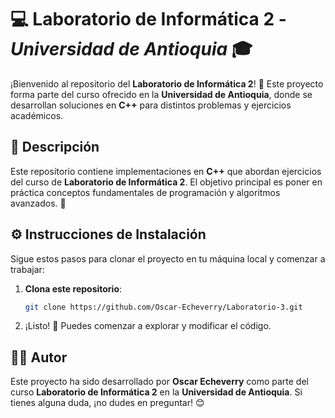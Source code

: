 # 💻 **Laboratorio de Informática 2** - *Universidad de Antioquia* 🎓

¡Bienvenido al repositorio del **Laboratorio de Informática 2**! 🎉 Este proyecto forma parte del curso ofrecido en la **Universidad de Antioquia**, donde se desarrollan soluciones en **C++** para distintos problemas y ejercicios académicos.

## 📄 **Descripción**
Este repositorio contiene implementaciones en **C++** que abordan ejercicios del curso de **Laboratorio de Informática 2**. El objetivo principal es poner en práctica conceptos fundamentales de programación y algoritmos avanzados. 🚀


## ⚙️ **Instrucciones de Instalación**
Sigue estos pasos para clonar el proyecto en tu máquina local y comenzar a trabajar:

1. **Clona este repositorio**:  
   ```bash
   git clone https://github.com/Oscar-Echeverry/Laboratorio-3.git
   ```
4. ¡Listo! 🎉 Puedes comenzar a explorar y modificar el código.

## 👨‍🏫 **Autor**
Este proyecto ha sido desarrollado por **Oscar Echeverry** como parte del curso **Laboratorio de Informática 2** en la **Universidad de Antioquia**. Si tienes alguna duda, ¡no dudes en preguntar! 😊
